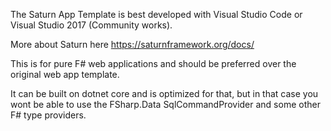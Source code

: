 The Saturn App Template is best developed with Visual Studio Code or Visual Studio 2017 (Community works).

More about Saturn here
https://saturnframework.org/docs/

This is for pure F# web applications and should be preferred over the original web app template.

It can be built on dotnet core and is optimized for that, but in that case you wont be able to use the FSharp.Data SqlCommandProvider and some other F# type providers.